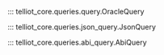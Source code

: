 ::: telliot_core.queries.query.OracleQuery

::: telliot_core.queries.json_query.JsonQuery

::: telliot_core.queries.abi_query.AbiQuery
